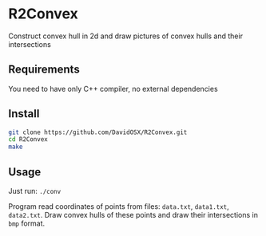 # R2Convex
Construct convex hull in 2d and draw pictures of convex hulls and their intersections

## Requirements
You need to have only C++ compiler, no external dependencies

## Install
```sh
git clone https://github.com/DavidOSX/R2Convex.git
cd R2Convex
make
```

## Usage
Just run: ```./conv```


Program read coordinates of points from files: ```data.txt```, ```data1.txt```, ```data2.txt```.
Draw convex hulls of these points and draw their intersections in ```bmp``` format. 


